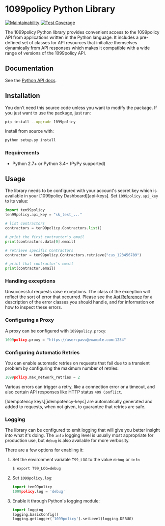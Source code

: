 # 1099policy Python Library

[![Maintainability](https://api.codeclimate.com/v1/badges/25dc3b9db072fdfe552e/maintainability)](https://codeclimate.com/github/1099policy/ten99policy-python/maintainability)
[![Test Coverage](https://api.codeclimate.com/v1/badges/25dc3b9db072fdfe552e/test_coverage)](https://codeclimate.com/github/1099policy/ten99policy-python/test_coverage)

The 1099policy Python library provides convenient access to the 1099policy API from
applications written in the Python language. It includes a pre-defined set of
classes for API resources that initialize themselves dynamically from API
responses which makes it compatible with a wide range of versions of the 1099policy
API.

## Documentation

See the [Python API docs](https://1099policy.com/docs/api?lang=python).

## Installation

You don't need this source code unless you want to modify the package. If you just
want to use the package, just run:

```sh
pip install --upgrade 1099policy
```

Install from source with:

```sh
python setup.py install
```

### Requirements

-   Python 2.7+ or Python 3.4+ (PyPy supported)

## Usage

The library needs to be configured with your account's secret key which is
available in your [1099policy Dashboard][api-keys]. Set `1099policy.api_key` to its
value:

```python
import ten99policy
ten99policy.api_key = "sk_test_..."

# list contractors
contractors = ten99policy.Contractors.list()

# print the first contractor's email
print(contractors.data[0].email)

# retrieve specific Contractors
contractor = ten99policy.Contractors.retrieve("cus_123456789")

# print that contractor's email
print(contractor.email)
```

### Handling exceptions

Unsuccessful requests raise exceptions. The class of the exception will reflect
the sort of error that occurred. Please see the [Api
Reference](https://1099policy.com/docs/api/errors/handling) for a description of
the error classes you should handle, and for information on how to inspect
these errors.

### Configuring a Proxy

A proxy can be configured with `1099policy.proxy`:

```python
1099policy.proxy = "https://user:pass@example.com:1234"
```

### Configuring Automatic Retries

You can enable automatic retries on requests that fail due to a transient
problem by configuring the maximum number of retries:

```python
1099policy.max_network_retries = 2
```

Various errors can trigger a retry, like a connection error or a timeout, and
also certain API responses like HTTP status `409 Conflict`.

[Idempotency keys][idempotency-keys] are automatically generated and added to
requests, when not given, to guarantee that retries are safe.

### Logging

The library can be configured to emit logging that will give you better insight
into what it's doing. The `info` logging level is usually most appropriate for
production use, but `debug` is also available for more verbosity.

There are a few options for enabling it:

1. Set the environment variable `T99_LOG` to the value `debug` or `info`

    ```sh
    $ export T99_LOG=debug
    ```

2. Set `1099policy.log`:

    ```python
    import ten99policy
    1099policy.log = 'debug'
    ```

3. Enable it through Python's logging module:

    ```python
    import logging
    logging.basicConfig()
    logging.getLogger('1099policy').setLevel(logging.DEBUG)
    ```
